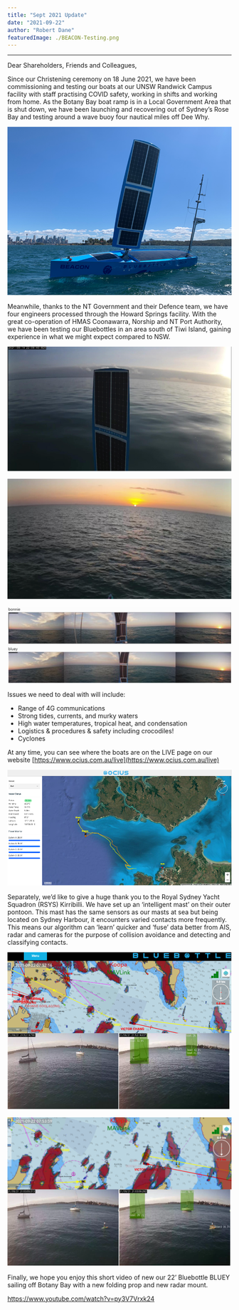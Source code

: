 ```yaml
---
title: "Sept 2021 Update"
date: "2021-09-22"
author: "Robert Dane"
featuredImage: ./BEACON-Testing.png
---
```



___

Dear Shareholders, Friends and Colleagues,

Since our Christening ceremony on 18 June 2021, we have been commissioning and testing our boats at our UNSW Randwick Campus facility with staff practising COVID safety, working in shifts and working from home. As the Botany Bay boat ramp is in a Local Government Area that is shut down, we have been launching and recovering out of Sydney’s Rose Bay and testing around a wave buoy four nautical miles off Dee Why.

![BEACON Testing Rose Bay Sydney](./BEACON-Testing.png)

Meanwhile, thanks to the NT Government and their Defence team, we have four engineers processed through the Howard Springs facility. With the great co-operation of HMAS Coonawarra, Norship and NT Port Authority, we have been testing our Bluebottles in an area south of Tiwi Island, gaining experience in what we might expect compared to NSW.

![Heading North, sail up to the early sun, glassy conditions off Tiwi Island, mast camera](./Heading-north.png)

![Heading East, sail down, sunrise, mast camera](./Heading-east.png)

![Heading NW, sail up, sunrise in aft starboard camera](./Heading-NW.png)

Issues we need to deal with will include:
- Range of 4G communications
- Strong tides, currents, and murky waters
- High water temperatures, tropical heat, and condensation 
- Logistics & procedures & safety including crocodiles!
- Cyclones

At any time, you can see where the boats are on the LIVE page on our website [https://www.ocius.com.au/live](https://www.ocius.com.au/live)

![Website LIVE page](./website-live.png)

Separately, we’d like to give a huge thank you to the Royal Sydney Yacht Squadron (RSYS) Kirribilli. We have set up an ‘intelligent mast’ on their outer pontoon. This mast has the same sensors as our masts at sea but being located on Sydney Harbour, it encounters varied contacts more frequently. This means our algorithm can ‘learn’ quicker and ‘fuse’ data better from AIS, radar and cameras for the purpose of collision avoidance and detecting and classifying contacts.

![**Wed 22 Sept 7.52 am Victor Chang Ferry detected by AIS, radar and camera**. Top chart: Mast at RSYS detects Victor Chang ferry on AIS + Radar. Bottom left: normal camera. Bottom right: camera algorithm detects and classifies it as a boat 22.1%](./victor-chang-ferry.png)

![**Wed 22 Sept 7.53 am Paddle Boarder detected by camera**. Top chart: Mast at RSYS. Bottom left: normal camera. Bottom right: camera algorithm detects and classifies it as a surfboard 34.5%](./victor-chang-ferry-1.png)

Finally, we hope you enjoy this short video of new our 22’ Bluebottle BLUEY sailing off Botany Bay with a new folding prop and new radar mount.

https://www.youtube.com/watch?v=py3V7Vrxk24